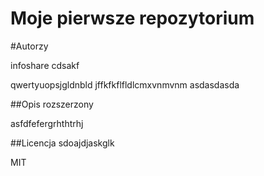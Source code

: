 # Moje pierwsze repozytorium

#Autorzy

infoshare
cdsakf

qwertyuopsjgldnbld
jffkfkflfldlcmxvnmvnm
asdasdasda

##Opis rozszerzony

asfdfefergrhthtrhj

##Licencja
sdoajdjaskglk

MIT

